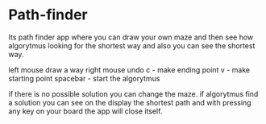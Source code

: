# Path-finder

Its path finder app where you can draw your own maze and then see how algorytmus looking for the shortest way and also you can see the shortest way.

left mouse draw a way
right mouse undo
c - make ending point
v - make starting point
spacebar - start the algorytmus

if there is no possible solution you can change the maze.
if algorytmus find a solution you can see on the display the shortest path and with pressing any key on your board the app will close itself.
